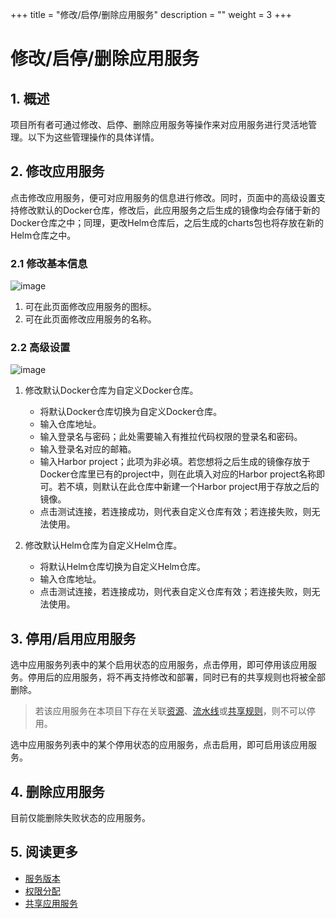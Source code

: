 +++
title = "修改/启停/删除应用服务"
description = ""
weight = 3
+++

# 修改/启停/删除应用服务

## 1. 概述

项目所有者可通过修改、启停、删除应用服务等操作来对应用服务进行灵活地管理。以下为这些管理操作的具体详情。

## 2. 修改应用服务

点击修改应用服务，便可对应用服务的信息进行修改。同时，页面中的高级设置支持修改默认的Docker仓库，修改后，此应用服务之后生成的镜像均会存储于新的Docker仓库之中；同理，更改Helm仓库后，之后生成的charts包也将存放在新的Helm仓库之中。

### 2.1 修改基本信息

![image](/docs/user-guide/development/application-service/image/app-service-06.png)

1. 可在此页面修改应用服务的图标。
2. 可在此页面修改应用服务的名称。
    
### 2.2 高级设置

![image](/docs/user-guide/development/application-service/image/app-service-07.png)

1. 修改默认Docker仓库为自定义Docker仓库。
    * 将默认Docker仓库切换为自定义Docker仓库。
    * 输入仓库地址。
    * 输入登录名与密码；此处需要输入有推拉代码权限的登录名和密码。
    * 输入登录名对应的邮箱。
    * 输入Harbor project；此项为非必填。若您想将之后生成的镜像存放于Docker仓库里已有的project中，则在此填入对应的Harbor project名称即可。若不填，则默认在此仓库中新建一个Harbor project用于存放之后的镜像。
    * 点击测试连接，若连接成功，则代表自定义仓库有效；若连接失败，则无法使用。
  
2. 修改默认Helm仓库为自定义Helm仓库。
    * 将默认Helm仓库切换为自定义Helm仓库。
    * 输入仓库地址。
    * 点击测试连接，若连接成功，则代表自定义仓库有效；若连接失败，则无法使用。

## 3. 停用/启用应用服务

选中应用服务列表中的某个启用状态的应用服务，点击停用，即可停用该应用服务。停用后的应用服务，将不再支持修改和部署，同时已有的共享规则也将被全部删除。

>  若该应用服务在本项目下存在关联[资源](../../../deploy/app-deploy/resource)、[流水线](../../../deploy/app-deploy/pipline)或[共享规则](../sharing)，则不可以停用。 

选中应用服务列表中的某个停用状态的应用服务，点击启用，即可启用该应用服务。

## 4. 删除应用服务

目前仅能删除失败状态的应用服务。

## 5. 阅读更多

* [服务版本](../check)
* [权限分配](../permission)
* [共享应用服务](../sharing)